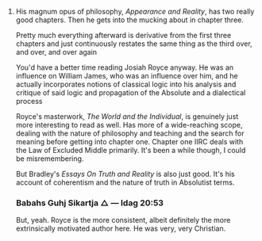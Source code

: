 1.  His magnum opus of philosophy, _Appearance and Reality_, has two really good chapters. Then he gets into the mucking about in chapter three.
    
    Pretty much everything afterward is derivative from the first three chapters and just continuously restates the same thing as the third over, and over, and over again


    You'd have a better time reading Josiah Royce anyway. He was an influence on William James, who was an influence over him, and he actually incorporates notions of classical logic into his analysis and critique of said logic and propagation of the Absolute and a dialectical process
    
    
    Royce's masterwork, _The World and the Individual_, is genuinely just more interesting to read as well. Has more of a wide-reaching scope, dealing with the nature of philosophy and teaching and the search for meaning before getting into chapter one. Chapter one IIRC deals with the Law of Excluded Middle primarily. It's been a while though, I could be misremembering.
    
    
    But Bradley's _Essays On Truth and Reality_ is also just good. It's his account of coherentism and the nature of truth in Absolutist terms.
    
    
    ### Babahs Guhj Sikartja △ _—_ Idag 20:53
    
    But, yeah. Royce is the more consistent, albeit definitely the more extrinsically motivated author here. He was very, very Christian.
